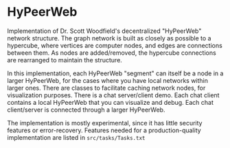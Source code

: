 # HyPeerWeb
Implementation of Dr. Scott Woodfield's decentralized "HyPeerWeb" network structure. The graph network is built as
closely as possible to a hypercube, where vertices are computer nodes, and edges are connections between them. As nodes are
added/removed, the hypercube connections are rearranged to maintain the structure.

In this implementation, each HyPeerWeb "segment" can itself be a node in a larger HyPeerWeb, for the cases where you have local
networks within larger ones. There are classes to facilitate caching network nodes, for visualization purposes. There is a chat
server/client demo. Each chat client contains a local HyPeerWeb that you can visualize and debug. Each chat client/server is
connected through a larger HyPeerWeb.

The implementation is mostly experimental, since it has little security features or error-recovery. Features needed for a
production-quality implementation are listed in `src/tasks/Tasks.txt`
